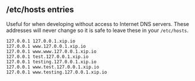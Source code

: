 



## /etc/hosts entries

Useful for when developing without access to Internet DNS servers. These
addresses will never change so it is safe to leave these in your `/etc/hosts`.

    127.0.0.1 127.0.0.1.xip.io
    127.0.0.1 www.127.0.0.1.xip.io
    127.0.0.1 www.www.127.0.0.1.xip.io
    127.0.0.1 test.127.0.0.1.xip.io
    127.0.0.1 testing.127.0.0.1.xip.io
    127.0.0.1 www.test.127.0.0.1.xip.io
    127.0.0.1 www.testing.127.0.0.1.xip.io
